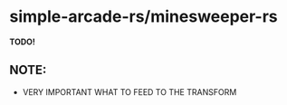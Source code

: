 # simple-arcade-rs/minesweeper-rs

__TODO!__

## NOTE:
* VERY IMPORTANT WHAT TO FEED TO THE TRANSFORM
